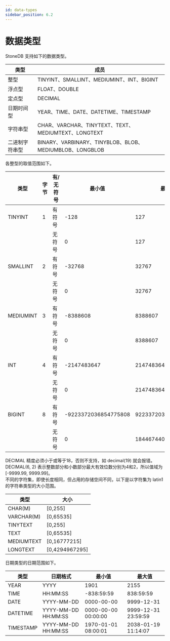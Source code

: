 ```yaml
---
id: data-types
sidebar_position: 6.2
---
```


# 数据类型

StoneDB 支持如下的数据类型。

| 类型 | 成员 |
| --- | --- |
| 整型 | TINYINT、SMALLINT、MEDIUMINT、INT、BIGINT |
| 浮点型 | FLOAT、DOUBLE |
| 定点型 | DECIMAL |
| 日期时间型 | YEAR、TIME、DATE、DATETIME、TIMESTAMP |
| 字符串型 | CHAR、VARCHAR、TINYTEXT、TEXT、MEDIUMTEXT、LONGTEXT |
| 二进制字符串型 | BINARY、VARBINARY、TINYBLOB、BLOB、MEDIUMBLOB、LONGBLOB |

各整型的取值范围如下。

| 类型 | 字节 | 有/无符号 | 最小值 | 最大值 |
| --- | --- | --- | --- | --- |
| TINYINT | 1 | 有符号 | -128 | 127 |
|  |  | 无符号 | 0 | 127 |
| SMALLINT | 2 | 有符号 | -32768 | 32767 |
|  |  | 无符号 | 0 | 32767 |
| MEDIUMINT | 3 | 有符号 | -8388608 | 8388607 |
|  |  | 无符号 | 0 | 8388607 |
| INT | 4 | 有符号 | -2147483647 | 2147483647 |
|  |  | 无符号 | 0 | 2147483647 |
| BIGINT | 8 | 有符号 | -9223372036854775808 | 9223372036854775807 |
|  |  | 无符号 | 0 | 18446744073709551615 |

DECIMAL 精度必须小于或等于18，否则不支持，如 decimal(19) 就会报错。DECIMAL(6, 2) 表示整数部分和小数部分最大有效位数分别为4和2，所以值域为 [-9999.99, 9999.99]。<br />不同的字符集，即使长度相同，但占用的存储空间不同，以下是以字符集为 latin1 的字符串类型的大小范围。

| 类型 | 大小 |
| --- | --- |
| CHAR(M) | [0,255] |
| VARCHAR(M) | [0,65535] |
| TINYTEXT | [0,255] |
| TEXT | [0,65535] |
| MEDIUMTEXT | [0,16777215] |
| LONGTEXT | [0,4294967295] |

日期类型的日期范围如下。

| 类型 | 日期格式 | 最小值 | 最大值 |
| --- | --- | --- | --- |
| YEAR | YYYY | 1901 | 2155 |
| TIME | HH:MM:SS | -838:59:59 | 838:59:59 |
| DATE | YYYY-MM-DD | 0000-00-00 | 9999-12-31 |
| DATETIME | YYYY-MM-DD HH:MM:SS | 0000-00-00 00:00:00 | 9999-12-31 23:59:59 |
| TIMESTAMP | YYYY-MM-DD HH:MM:SS | 1970-01-01 08:00:01 | 2038-01-19 11:14:07 |
